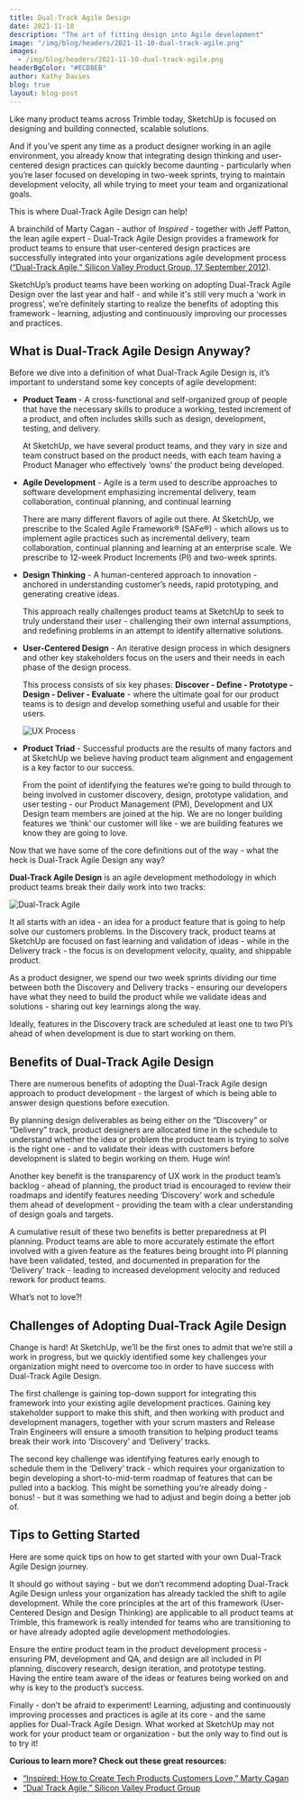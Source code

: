 ```yaml
---
title: Dual-Track Agile Design
date: 2021-11-10
description: "The art of fitting design into Agile development"
image: "/img/blog/headers/2021-11-10-dual-track-agile.png"
images:
  - /img/blog/headers/2021-11-10-dual-track-agile.png
headerBgColor: "#ECD8EB"
author: Kathy Davies
blog: true
layout: blog-post
---
```


Like many product teams across Trimble today, SketchUp is focused on designing and building connected, scalable solutions.

And if you’ve spent any time as a product designer working in an agile environment, you already know that integrating design thinking and user-centered design practices can quickly become daunting - particularly when you’re laser focused on developing in two-week sprints, trying to maintain development velocity, all while trying to meet your team and organizational goals.

This is where Dual-Track Agile Design can help!

A brainchild of Marty Cagan - author of _Inspired_ - together with Jeff Patton, the lean agile expert - Dual-Track Agile Design provides a framework for product teams to ensure that user-centered design practices are successfully integrated into your organizations agile development process ([“Dual-Track Agile," Silicon Valley Product Group, 17 September 2012](https://svpg.com/dual-track-agile/)).

SketchUp’s product teams have been working on adopting Dual-Track Agile Design over the last year and half - and while it's still very much a ‘work in progress’, we’re definitely starting to realize the benefits of adopting this framework - learning, adjusting and continuously improving our processes and practices.

## What is Dual-Track Agile Design Anyway?

Before we dive into a definition of what Dual-Track Agile Design is, it’s important to understand some key concepts of agile development:

- **Product Team** - A cross-functional and self-organized group of people that have the necessary skills to produce a working, tested increment of a product, and often includes skills such as design, development, testing, and delivery.

  At SketchUp, we have several product teams, and they vary in size and team construct based on the product needs, with each team having a Product Manager who effectively ‘owns’ the product being developed.

- **Agile Development** - Agile is a term used to describe approaches to software development emphasizing incremental delivery, team collaboration, continual planning, and continual learning

  There are many different flavors of agile out there. At SketchUp, we prescribe to the Scaled Agile Framework® (SAFe®) - which allows us to implement agile practices such as incremental delivery, team collaboration, continual planning and learning at an enterprise scale. We prescribe to 12-week Product Increments (PI) and two-week sprints.


- **Design Thinking** - A human-centered approach to innovation - anchored in understanding customer’s needs, rapid prototyping, and generating creative ideas.

  This approach really challenges product teams at SketchUp to seek to truly understand their user - challenging their own internal assumptions, and redefining problems in an attempt to identify alternative solutions.


- **User-Centered Design** - An iterative design process in which designers and other key stakeholders focus on the users and their needs in each phase of the design process.

  This process consists of six key phases: **Discover - Define - Prototype - Design - Deliver - Evaluate** - where the ultimate goal for our product teams is to design and develop something useful and usable for their users.

  ![UX Process](/img/ux-process.png)

- **Product Triad** - Successful products are the results of many factors and at SketchUp we believe having product team alignment and engagement is a key factor to our success.

  From the point of identifying the features we’re going to build through to being involved in customer discovery, design, prototype validation, and user testing - our Product Management (PM), Development and UX Design team members are joined at the hip. We are no longer building features we ‘think’ our customer will like - we are building features we know they are going to love.

Now that we have some of the core definitions out of the way - what the heck is Dual-Track Agile Design any way?

**Dual-Track Agile Design** is an agile development methodology in which product teams break their daily work into two tracks:

![Dual-Track Agile](/img/dual-track-agile.jpg)

It all starts with an idea - an idea for a product feature that is going to help solve our customers problems. In the Discovery track, product teams at SketchUp are focused on fast learning and validation of ideas - while in the Delivery track - the focus is on development velocity, quality, and shippable product.

As a product designer, we spend our two week sprints dividing our time between both the Discovery and Delivery tracks - ensuring our developers have what they need to build the product while we validate ideas and solutions - sharing out key learnings along the way.

Ideally, features in the Discovery track are scheduled at least one to two PI’s ahead of when development is due to start working on them.

## Benefits of Dual-Track Agile Design

There are numerous benefits of adopting the Dual-Track Agile design approach to product development - the largest of which is being able to answer design questions before execution.

By planning design deliverables as being either on the “Discovery” or “Delivery” track, product designers are allocated time in the schedule to understand whether the idea or problem the product team is trying to solve is the right one - and to validate their ideas with customers before development is slated to begin working on them. Huge win!

Another key benefit is the transparency of UX work in the product team’s backlog - ahead of planning, the product triad is encouraged to review their roadmaps and identify features needing ‘Discovery’ work and schedule them ahead of development - providing the team with a clear understanding of design goals and targets.

A cumulative result of these two benefits is better preparedness at PI planning. Product teams are able to more accurately estimate the effort involved with a given feature as the features being brought into PI planning have been validated, tested, and documented in preparation for the ‘Delivery’ track - leading to increased development velocity and reduced rework for product teams.

What’s not to love?!

## Challenges of Adopting Dual-Track Agile Design

Change is hard! At SketchUp, we’ll be the first ones to admit that we’re still a work in progress, but we quickly identified some key challenges your organization might need to overcome too in order to have success with Dual-Track Agile Design.

The first challenge is gaining top-down support for integrating this framework into your existing agile development practices. Gaining key stakeholder support to make this shift, and then working with product and development managers, together with your scrum masters and Release Train Engineers will ensure a smooth transition to helping product teams break their work into ‘Discovery’ and ‘Delivery’ tracks.

The second key challenge was identifying features early enough to schedule them in the ‘Delivery’ track - which requires your organization to begin developing a short-to-mid-term roadmap of features that can be pulled into a backlog. This might be something you’re already doing - bonus! - but it was something we had to adjust and begin doing a better job of.

## Tips to Getting Started

Here are some quick tips on how to get started with your own Dual-Track Agile Design journey.

It should go without saying - but we don’t recommend adopting Dual-Track Agile Design unless your organization has already tackled the shift to agile development. While the core principles at the art of this framework (User-Centered Design and Design Thinking) are applicable to all product teams at Trimble, this framework is really intended for teams who are transitioning to or have already adopted agile development methodologies.

Ensure the entire product team in the product development process - ensuring PM, development and QA, and design are all included in PI planning, discovery research, design iteration, and prototype testing. Having the entire team aware of the ideas or features being worked on and why is key to the product’s success.

Finally - don’t be afraid to experiment! Learning, adjusting and continuously improving processes and practices is agile at its core - and the same applies for Dual-Track Agile Design. What worked at SketchUp may not work for your product team or organization - but the only way to find out is to try it!

**Curious to learn more? Check out these great resources:**

- [“Inspired: How to Create Tech Products Customers Love,” Marty Cagan](https://svpg.com/inspired-how-to-create-products-customers-love/)
- [“Dual Track Agile,” Silicon Valley Product Group](https://svpg.com/dual-track-agile/)

